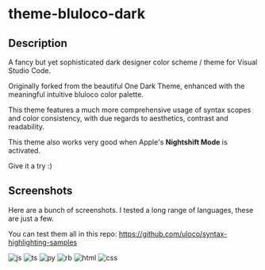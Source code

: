 # theme-bluloco-dark

## Description

A fancy but yet sophisticated dark designer color scheme / theme for
Visual Studio Code.

Originally forked from the beautiful One Dark Theme, enhanced with the
meaningful intuitive bluloco color palette.

This theme features a much more comprehensive usage of syntax scopes and color
consistency, with due regards to aesthetics, contrast and readability.

This theme also works very good when Apple's **Nightshift Mode** is activated.

Give it a try :)

## Screenshots

Here are a bunch of screenshots.
I tested a long range of languages, these are just a few.

You can test them all in this repo:
https://github.com/uloco/syntax-highlighting-samples

![js](https://raw.githubusercontent.com/uloco/theme-bluloco-dark/master/screenshots/js.png)
![ts](https://raw.githubusercontent.com/uloco/theme-bluloco-dark/master/screenshots/ts.png)
![py](https://raw.githubusercontent.com/uloco/theme-bluloco-dark/master/screenshots/py.png)
![rb](https://raw.githubusercontent.com/uloco/theme-bluloco-dark/master/screenshots/rb.png)
![html](https://raw.githubusercontent.com/uloco/theme-bluloco-dark/master/screenshots/html.png)
![css](https://raw.githubusercontent.com/uloco/theme-bluloco-dark/master/screenshots/css.png)
